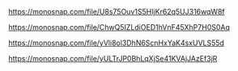 https://monosnap.com/file/U8s75Ouv1S5HIjKr62q5UJ316wqW8f

https://monosnap.com/file/ChwQ5IZLdiOED1hVnF45XhP7H0S0Aq

https://monosnap.com/file/yVli8ol3DhN6ScnHxYaK4sxUVLS55d

https://monosnap.com/file/yULTrJP0BhLqXjSe41KVAjJAzEf3jR
